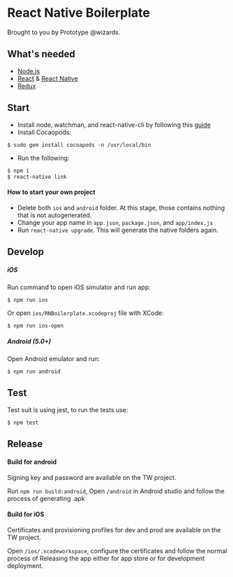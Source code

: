# React Native Boilerplate

Brought to you by Prototype @wizards.

## What's needed

* [Node.js](http://nodejs.org)
* [React](https://github.com/facebook/react) & [React Native](https://github.com/facebook/react-native)
* [Redux](https://github.com/reactjs/redux)

## Start

* Install node, watchman, and react-native-cli by following this [guide](https://facebook.github.io/react-native/docs/getting-started.html)
* Install Cocaopods:
```
$ sudo gem install cocoapods -n /usr/local/bin
```
* Run the following:
```
$ npm i
$ react-native link
```

#### How to start your own project

* Delete both `ios` and `android` folder. At this stage, those contains nothing that is not autogenerated.
* Change your app name in `app.json`, `package.json`, and `app/index.js`
* Run `react-native upgrade`. This will generate the native folders again.

## Develop

##### iOS

Run command to open iOS simulator and run app:

```
$ npm run ios
```

Or open `ios/RNBoilerplate.xcodeproj` file with XCode:

```
$ npm run ios-open
```

##### Android (5.0+)

Open Android emulator and run:

```
$ npm run android
```


## Test
Test suit is using jest, to run the tests use:

```
$ npm test
```


## Release

#### Build for android

Signing key and password are available on the TW project.

Run `npm run build:android`, Open `/android` in Android studio and follow the process of generating .apk
 

#### Build for iOS
 
Certificates and provisioning profiles for dev and prod are available on the TW project.
 
Open `/ios/.xcodeworkspace`, configure the certificates and follow the normal process of Releasing the app either for app store or for development deployment. 
